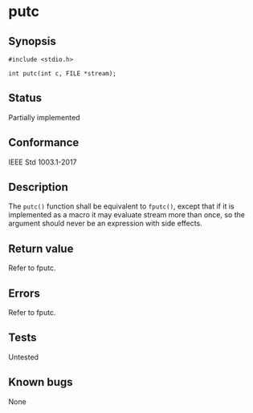 # putc

## Synopsis

`#include <stdio.h>`

`int putc(int c, FILE *stream);`

## Status

Partially implemented

## Conformance

IEEE Std 1003.1-2017

## Description

The `putc()` function shall be equivalent to `fputc()`, except that if it is implemented as a macro it may evaluate
stream more than once, so the argument should never be an expression with side effects.

## Return value

Refer to fputc.

## Errors

Refer to fputc.

## Tests

Untested

## Known bugs

None
